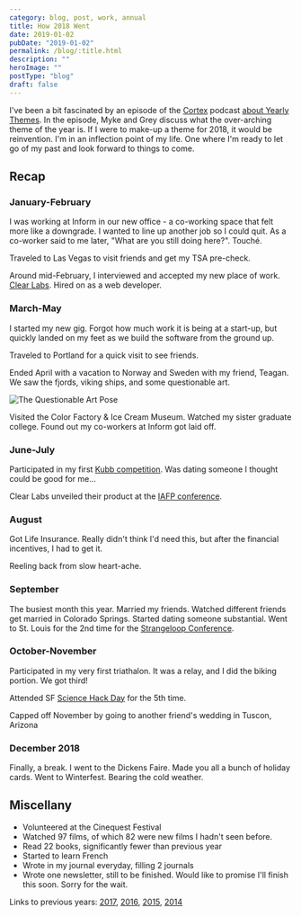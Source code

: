 ```yaml
---
category: blog, post, work, annual
title: How 2018 Went
date: 2019-01-02
pubDate: "2019-01-02"
permalink: /blog/:title.html
description: ""
heroImage: ""
postType: "blog"
draft: false
---
```


I've been a bit fascinated by an episode of the [Cortex](https://www.relay.fm/cortex) podcast [about Yearly Themes](https://www.relay.fm/cortex/79).
In the episode, Myke and Grey discuss what the over-arching theme of the year is. If I were to make-up a theme for 2018, it would be reinvention.
I'm in an inflection point of my life. One where I'm ready to let go of my past and look forward to things to come.

## Recap

### January-February

I was working at Inform in our new office - a co-working space that felt more like a downgrade. I wanted to line up another job so I could quit.
As a co-worker said to me later, "What are you still doing here?". Touché.

Traveled to Las Vegas to visit friends and get my TSA pre-check.

Around mid-February, I interviewed and accepted my new place of work. [Clear Labs](https://www.clearlabs.com/). Hired on as a web developer.

### March-May

I started my new gig. Forgot how much work it is being at a start-up, but quickly landed on my feet as we build the software from the ground up.

Traveled to Portland for a quick visit to see friends.

Ended April with a vacation to Norway and Sweden with my friend, Teagan. We saw the fjords, viking ships, and some questionable art.

![The Questionable Art Pose](https://i.imgur.com/OivTfok.jpg)

Visited the Color Factory & Ice Cream Museum. Watched my sister graduate college. Found out my co-workers at Inform got laid off.

### June-July

Participated in my first [Kubb competition](https://neighborland.com/ideas/sf-more-kubb). Was dating someone I thought could be good for me...

Clear Labs unveiled their product at the [IAFP conference](https://www.foodprotection.org/annualmeeting/).

### August

Got Life Insurance. Really didn't think I'd need this, but after the financial incentives, I had to get it.

Reeling back from slow heart-ache.

### September

The busiest month this year. Married my friends. Watched different friends get married in Colorado Springs. Started dating someone substantial. Went to St. Louis for the 2nd time for the [Strangeloop Conference](https://www.thestrangeloop.com).

### October-November

Participated in my very first triathalon. It was a relay, and I did the biking portion. We got third!

Attended SF [Science Hack Day](https://sciencehackday.org/) for the 5th time.

Capped off November by going to another friend's wedding in Tuscon, Arizona

### December 2018

Finally, a break. I went to the Dickens Faire. Made you all a bunch of holiday cards. Went to Winterfest. Bearing the cold weather.

## Miscellany

- Volunteered at the Cinequest Festival
- Watched 97 films, of which 82 were new films I hadn't seen before.
- Read 22 books, significantly fewer than previous year
- Started to learn French
- Wrote in my journal everyday, filling 2 journals
- Wrote one newsletter, still to be finished. Would like to promise I'll finish this soon. Sorry for the wait.

Links to previous years: [2017](https://jermspeaks.github.io/blog/2017-retrospective.html), [2016](https://jermspeaks.github.io/letters/2016-retrospective.html), [2015](https://jermspeaks.github.io/letters/The-2015-Retrospective.html), [2014](https://jermspeaks.github.io/letters/A-Year-In-Review.html)
